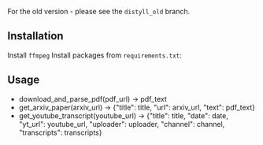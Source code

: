 For the old version - please see the `distyll_old` branch.

## Installation

Install `ffmpeg`
Install packages from `requirements.txt`:

## Usage

- download_and_parse_pdf(pdf_url) -> pdf_text
- get_arxiv_paper(arxiv_url) -> {"title": title, "url": arxiv_url, "text": pdf_text}
- get_youtube_transcript(youtube_url) -> {"title": title, "date": date, "yt_url": youtube_url, "uploader": uploader, "channel": channel, "transcripts": transcripts}
